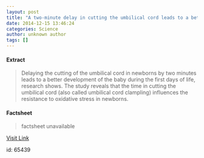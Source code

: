 ```yaml
---
layout: post
title: "A two-minute delay in cutting the umbilical cord leads to a better developent of newborns during their first days of life"
date: 2014-12-15 13:46:24
categories: Science
author: unknown author
tags: []
---
```



#### Extract
>Delaying the cutting of the umbilical cord in newborns by two minutes leads to a better development of the baby during the first days of life, research shows. The study reveals that the time in cutting the umbilical cord (also called umbilical cord clampling) influences the resistance to oxidative stress in newborns.

#### Factsheet
>factsheet unavailable

[Visit Link](http://feeds.sciencedaily.com/~r/sciencedaily/~3/f3OLcgUcCCg/141215084624.htm)

id:   65439
